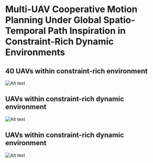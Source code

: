 
# Multi-UAV Cooperative Motion Planning Under Global Spatio-Temporal Path Inspiration in Constraint-Rich Dynamic Environments
## 40 UAVs within constraint-rich environment
![Alt text](src/constraint-rich.gif)
## UAVs within constraint-rich dynamic environment

![Alt text](src/dynamic1.gif)
## UAVs within constraint-rich dynamic environment
![Alt text](src/dynamic2.gif)
